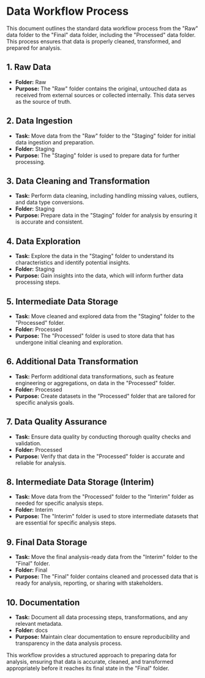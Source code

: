 # Data Workflow Process

This document outlines the standard data workflow process from the "Raw" data folder to the "Final" data folder, including the "Processed" data folder. This process ensures that data is properly cleaned, transformed, and prepared for analysis.

## 1. Raw Data

- **Folder:** Raw
- **Purpose:** The "Raw" folder contains the original, untouched data as received from external sources or collected internally. This data serves as the source of truth.

## 2. Data Ingestion

- **Task:** Move data from the "Raw" folder to the "Staging" folder for initial data ingestion and preparation.
- **Folder:** Staging
- **Purpose:** The "Staging" folder is used to prepare data for further processing.

## 3. Data Cleaning and Transformation

- **Task:** Perform data cleaning, including handling missing values, outliers, and data type conversions.
- **Folder:** Staging
- **Purpose:** Prepare data in the "Staging" folder for analysis by ensuring it is accurate and consistent.

## 4. Data Exploration

- **Task:** Explore the data in the "Staging" folder to understand its characteristics and identify potential insights.
- **Folder:** Staging
- **Purpose:** Gain insights into the data, which will inform further data processing steps.

## 5. Intermediate Data Storage

- **Task:** Move cleaned and explored data from the "Staging" folder to the "Processed" folder.
- **Folder:** Processed
- **Purpose:** The "Processed" folder is used to store data that has undergone initial cleaning and exploration.

## 6. Additional Data Transformation

- **Task:** Perform additional data transformations, such as feature engineering or aggregations, on data in the "Processed" folder.
- **Folder:** Processed
- **Purpose:** Create datasets in the "Processed" folder that are tailored for specific analysis goals.

## 7. Data Quality Assurance

- **Task:** Ensure data quality by conducting thorough quality checks and validation.
- **Folder:** Processed
- **Purpose:** Verify that data in the "Processed" folder is accurate and reliable for analysis.

## 8. Intermediate Data Storage (Interim)

- **Task:** Move data from the "Processed" folder to the "Interim" folder as needed for specific analysis steps.
- **Folder:** Interim
- **Purpose:** The "Interim" folder is used to store intermediate datasets that are essential for specific analysis steps.

## 9. Final Data Storage

- **Task:** Move the final analysis-ready data from the "Interim" folder to the "Final" folder.
- **Folder:** Final
- **Purpose:** The "Final" folder contains cleaned and processed data that is ready for analysis, reporting, or sharing with stakeholders.

## 10. Documentation

- **Task:** Document all data processing steps, transformations, and any relevant metadata.
- **Folder:** docs
- **Purpose:** Maintain clear documentation to ensure reproducibility and transparency in the data analysis process.

This workflow provides a structured approach to preparing data for analysis, ensuring that data is accurate, cleaned, and transformed appropriately before it reaches its final state in the "Final" folder.
